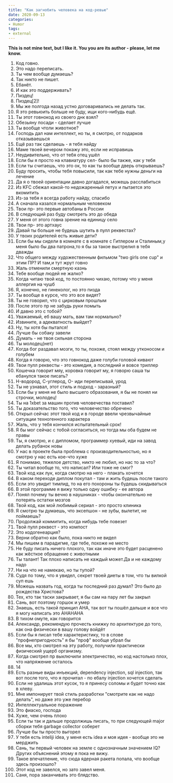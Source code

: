 ```yaml
---
title: "Как загнобить человека на код-ревью"
date: 2020-09-13
categories:
- Humor
tags:
- external
---
```


**This is not mine text, but I like it. You you are its author - please, let me know.**

1. Код говно.
2. Это надо переписать.
3. Ты чем вообще думаешь?
4. Так никто не пишет.
5. Ебанёт.
6. И как это поддерживать?
7. Пиздец!
8. Пиздец[2]!
9. Мы же полгода назад устно договаривались не делать так.
10. Я это ревьюить больше не буду, ищи кого-нибудь ещё.
11. Ты этот говнокод из своего днк взял?
12. Обезьяну посади - сделает лучше
13. Ты вообще чтоли животное?
14. Господь дал нам интеллект, но ты, я смотрю, от подарков отказываешься
15. Ещё раз так сделаешь - я тебя найду
16. Маме твоей вечером покажу это, если не исправишь
17. Неудивительно, что от тебя отец ушёл
18. Если бы я просто на клавиатуру сел- было бы также, как у тебя
19. Если ты считаешь, что это ок, то как ты вообще дверь открываешь?
20. Буду просить, чтобы тебя повысили, так как тебе нужны деньги на лечение
21. Да я о твоей ориентации давно догадался, можешь расслабиться
22. Из KFC сбежал какой-то недожаренный петух и пытается это вкомитить
23. Из-за тебя я всегда работу найду, спасибо
24. А сначала казался нормальным человеком
25. Твои пр- это первые автобаны в России
26. В следующий раз буду смотреть это до обеда
27. У меня от этого говна зрение на единицу село
28. Твои пр- это артхаус
29. Давай ты больше не будешь шутить в пулл реквестах?
30. У твоих родителей есть живые дети?
31. Если бы мы сидели в комнате с в комнате с Гитлером и Сталиным,у меня было бы два патрона,то я бы за такое выстрелил в тебя дважды
32. Что общего между художественным фильмом "two girls one cup" и этим ПР? И там,и тут жрут говно
33. Жаль отменили смертную казнь
34. Тебе вообще людей не жалко?
35. Когда читаю твой код, то постоянно чихаю, потому что у меня аллергия на чушб
36. Я, конечно, не гинеколог, но это пизда
37. Ты вообще в курсе, что это все видят?
38. Ты не говорил, что с цирковым прошлым
39. После этого пр не забудь руки помыть
40. И давно это с тобой?
41. Уважаемый, еб вашу мать, вам там нормально?
42. Извините, а адекватность выйдет?
43. Ну, ты хотя бы пытался!
44. Лучше бы собаку завели
45. Думать - не твоя сильная сторона
46. Ты молодец(нет)
47. Когда бог раздавал мозги, то ты, похоже, стоял между утконосом и голубем
48. Когда я говорю, что это говнокод даже голуби головой кивают
49. Твои пулл реквесты - это комедия, а последний и вовсе триллер
50. Кошечка говорит мяу, коровка говорит му, я говорю саша ты ебанулся такое писать?
51. H-водород, С-углерод, O- иди переписывай, урод
52. Ты не узнавал, этот стиль и подход - заразный?
53. Если бы у меня не было высшего образования, я бы не понял ни строчки, молодец!
54. Ты на 1xbet за машин против человечества поставил?
55. Ты доказательство того, что человечество обречено
56. Открыл сейчас этот твой код и в городе ввели чрезвычайные ситуации техногенного характера
57. Жаль, что у тебя кончился испытательный срок!
58. Я бы мог сейчас с тобой согласиться, но тогда мы оба будем не правы
59. Ты, я смотрю, и с дипломом, программер хуевый, иди на завод делать рубанок новы
60. У нас в проекте была проблема с производительностью, но я смотрю у нас есть кое-что хуже
61. Я понимаю, тяжелое детство, никто не любил, но нас то за что?
62. Ты читал вообще то, что написал? Или тоже не смог?
63. Твой код как лук, когда смотрю на него - плакать хочется
64. В каком переходе диплом покупал - там и жить будешь после такого
65. Если это увидит тимлид, то на его похороны ты будешь скидываться
66. В этой программе я вижу только одну ошибку - ее автора
67. Понял почему ты вечно в наушниках - чтобы окончательно не потерять остатки мозгов
68. Твой код, как мой любимый сериал - это просто клиника
69. Я смотрю ты думаешь, что эксепшон - не зубы, вылетит, не поймаешь?
70. Продолжай коммитить, когда нибудь тебе повезет
71. Твой пулл реквест - это компост
72. Это кодогенеарция?
73. Верни обратно как было, пока никто не видел
74. Мы пишем в парадигме, где тебе, похоже не место
75. Не буду писать ничего плохого, так как иначе это будет расценено как жёсткое обращение с животными
76. Ты талант! Так плохо написать не каждый может.Да и не каждому надо
77. Ни на что не намекаю, но ты тупой?
78. Судя по тому, что я увидел, секрет твоей диеты в том, что ты вилкой суп ешь
79. Можешь назвать год, когда ты последний раз думал? Это было до рождества Христова?
80. Тех, кто так таски закрывает, я бы сам на пару лет бы закрыл
81. Сань, вот поэтому горшок и умер
82. Знаешь, есть такой принцип AHA, так вот ты пошёл дальше и все что я могу написать это AHAHAHA
83. В тихом омуте, как говорится
84. Александр, рекомендую прочесть книжку по архитектуре до того, как она физически в вашу голову войдёт
85. Если бы я писал тебе характеристику, то в слове "профнепригодность" я бы "проф" вообще убрал бы
86. Все мы, кто смотрел на эту работу, получили практически физический ущерб организму.
87. Когда смотрел пр выключили электричество, но код настолько плох, что напряжение осталось
88. 14
89. Есть разные виды инъекций, dependency injection, sql injection, так вот после того, что я прочитал - по ебалу injection хочется сделать
90. Если не удалишь этот кусок, то я принесу соломы и будет точно как в хлеву.
91. Мне импонирует твой стиль разработки "смотрите как не надо делать", но даже это уже перебор
92. Интеллектуальное поражение
93. Это фиаско, господа
94. Хуже, чем очень плохо
95. Если ты так и дальше продолжишь писать, то при следующей major сборки тебя garbage collector соберет
96. Лучше бы ты просто выгорел
97. У тебя есть inteliji idea, у меня есть idea и моя идея - вообще это не мерджить
98. Сань, ты первый человек на земле с однозначным значением IQ? Других объяснений этому я пока не вижу.
99. Такое впечатление, что сюда ядерная ракета попала, что вообще здесь произошло?
100. Этот код не завелся, но зато завел меня.
101. Саня, пора заканчивать это блядство.
